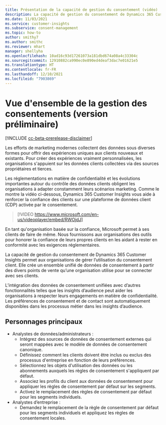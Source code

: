 ```yaml
---
title: Présentation de la capacité de gestion du consentement (vidéo)
description: La capacité de gestion du consentement de Dynamics 365 Customer Insights donne aux organisations les outils nécessaires pour rester en conformité avec les exigences réglementaires.
ms.date: 11/03/2021
ms.service: customer-insights
ms.subservice: consent-management
ms.topic: how-to
author: smithy7
ms.author: smithc
ms.reviewer: mhart
manager: shellyha
ms.openlocfilehash: 10ad16c93d17261073a181dbd674a08a4c33304c
ms.sourcegitcommit: 12910882ca990ec0e890ed4deaf3dac7e01621e5
ms.translationtype: HT
ms.contentlocale: fr-FR
ms.lasthandoff: 12/10/2021
ms.locfileid: "7903869"
---
```

# <a name="consent-management-preview-overview"></a>Vue d'ensemble de la gestion des consentements (version préliminaire)

[!INCLUDE [cc-beta-prerelease-disclaimer](includes/cc-beta-prerelease-disclaimer.md)]

Les efforts de marketing modernes collectent des données sous diverses formes pour offrir des expériences uniques aux clients nouveaux et existants. Pour créer des expériences vraiment personnalisées, les organisations s'appuient sur les données clients collectées via des sources propriétaires et tierces. 

Les réglementations en matière de confidentialité et les évolutions importantes autour du contrôle des données clients obligent les organisations à adapter constamment leurs scénarios marketing. Comme le montre la vidéo ci-dessous, Dynamics 365 Customer Insights vous aide à renforcer la confiance des clients sur une plateforme de données client (CDP) activée par le consentement.


> [!VIDEO https://www.microsoft.com/en-us/videoplayer/embed/RWOjdJ]

En tant qu'organisation basée sur la confiance, Microsoft permet à ses clients de faire de même. Nous fournissons aux organisations des outils pour honorer la confiance de leurs propres clients en les aidant à rester en conformité avec les exigences réglementaires. 

La capacité de gestion du consentement de Dynamics 365 Customer Insights permet aux organisations de gérer l’utilisation du consentement client. Elle crée un ensemble unifié de données de consentement à partir des divers points de vente qu’une organisation utilise pour se connecter avec ses clients. 

L’intégration des données de consentement unifiées avec d’autres fonctionnalités telles que les insights d’audience peut aider les organisations à respecter leurs engagements en matière de confidentialité. Les préférences de consentement et de contact sont automatiquement disponibles dans les processus métier dans les insights d’audience.

## <a name="main-personas"></a>Personnages principaux

- Analystes de données/administrateurs :
    - Intégrez des sources de données de consentement externes qui seront mappées avec le modèle de données de consentement canonique.
    - Définissez comment les clients doivent être inclus ou exclus des processus d'entreprise en fonction de leurs préférences.
    - Sélectionnez les objets d'utilisation des données ou les abonnements auxquels les règles de consentement s'appliquent par défaut.
    - Associez les profils du client aux données de consentement pour appliquer les règles de consentement par défaut sur les segments.
    - Activez le remplacement des règles de consentement par défaut pour les segments individuels.
- Analystes d’entreprise :
    - Demandez le remplacement de la règle de consentement par défaut pour les segments individuels et appliquez les règles de consentement locales.


